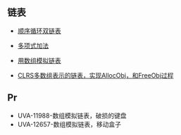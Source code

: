 ## 链表

- [顺序循环双链表](binarylooplist.cpp)

- [多项式加法](polynomial_add.cpp)

- [用数组模拟链表](simulate_list.cpp)

- [CLRS多数组表示的链表，实现AllocObj，和FreeObj过程](clrs_simulate_list.cpp)

## Pr

- UVA-11988-数组模拟链表，破损的键盘
- UVA-12657-数组模拟链表，移动盒子
